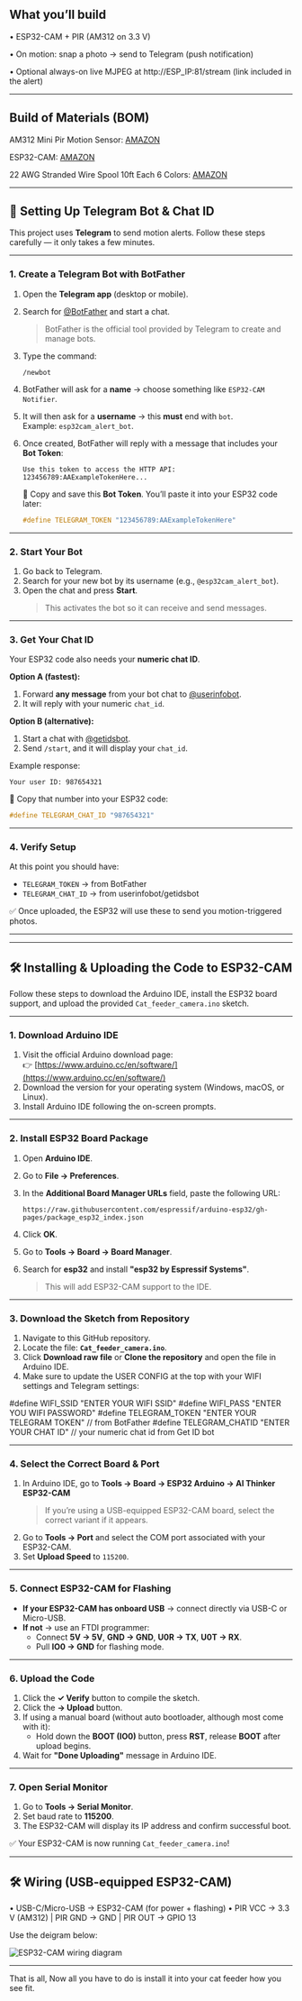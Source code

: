 ## What you’ll build

•	ESP32-CAM + PIR (AM312 on 3.3 V)

•	On motion: snap a photo → send to Telegram (push notification)

•	Optional always-on live MJPEG at http://ESP_IP:81/stream (link included in the alert)

________________________________________
## Build of Materials (BOM)


 AM312 Mini Pir Motion Sensor: [AMAZON](https://www.amazon.com/dp/B0CCF52DVJ?ref=ppx_yo2ov_dt_b_fed_asin_title)

 ESP32-CAM: [AMAZON](https://www.amazon.com/dp/B09TNVYSVJ?ref=ppx_yo2ov_dt_b_fed_asin_title&th=1)

 22 AWG Stranded Wire Spool 10ft Each 6 Colors: [AMAZON](https://www.amazon.com/Fermerry-Stranded-Electric-Tinned-Copper/dp/B089CQHRDT/ref=sr_1_7?crid=2GENFHF7JIZXV&dib=eyJ2IjoiMSJ9.0is0xfeGIMj9TEgcksIBU__3upOqDWw9vCr0v4yDcFRDGgmZIh1RfEGxmx4d443HDgl4IMoyuXUxpHALQKDp-1K0eGIxJ4EH8w8N8Pj-KbJEz-CJDrLwbgz1nGTmPmzijX-vbVDUp6xXD3q_Zj5xjALyq5J4ntEAe6ufCPcrNzUxzSio8D6bPpZ3VuGFt8i7iCednutWgk9cAbfnt5AHHO98HLYrDkQQ9zAiaW1ItYZUKL7NbeLfjSsMLimtzBwbisJn77dJqpmkNJTOFWcrDLIMxpECXdxRrNA4LefZqds.rm7lcU3G7UGXkiRdzdBRH6ZJoUXJM6NbYI6V_V0X__0&dib_tag=se&keywords=electronics%2Bwire&qid=1758568191&sprefix=electroics%2Bwi%2Caps%2C308&sr=8-7&th=1)

________________________________________
## 🔑 Setting Up Telegram Bot & Chat ID

This project uses **Telegram** to send motion alerts. Follow these steps carefully — it only takes a few minutes.

---

### 1. Create a Telegram Bot with BotFather

1. Open the **Telegram app** (desktop or mobile).  
2. Search for [@BotFather](https://t.me/botfather) and start a chat.  
   > BotFather is the official tool provided by Telegram to create and manage bots.  
3. Type the command:

   ```text
   /newbot
   ```

4. BotFather will ask for a **name** → choose something like `ESP32-CAM Notifier`.  
5. It will then ask for a **username** → this **must** end with `bot`.  
   Example: `esp32cam_alert_bot`.  
6. Once created, BotFather will reply with a message that includes your **Bot Token**:

   ```text
   Use this token to access the HTTP API:
   123456789:AAExampleTokenHere...
   ```

   🔑 Copy and save this **Bot Token**. You’ll paste it into your ESP32 code later:

   ```cpp
   #define TELEGRAM_TOKEN "123456789:AAExampleTokenHere"
   ```

---

### 2. Start Your Bot

1. Go back to Telegram.  
2. Search for your new bot by its username (e.g., `@esp32cam_alert_bot`).  
3. Open the chat and press **Start**.  
   > This activates the bot so it can receive and send messages.

---

### 3. Get Your Chat ID

Your ESP32 code also needs your **numeric chat ID**.

**Option A (fastest):**
1. Forward **any message** from your bot chat to [@userinfobot](https://t.me/userinfobot).  
2. It will reply with your numeric `chat_id`.  

**Option B (alternative):**
1. Start a chat with [@getidsbot](https://t.me/getidsbot).  
2. Send `/start`, and it will display your `chat_id`.  

Example response:

```text
Your user ID: 987654321
```

🔑 Copy that number into your ESP32 code:

```cpp
#define TELEGRAM_CHAT_ID "987654321"
```

---

### 4. Verify Setup

At this point you should have:
- `TELEGRAM_TOKEN` → from BotFather  
- `TELEGRAM_CHAT_ID` → from userinfobot/getidsbot  

✅ Once uploaded, the ESP32 will use these to send you motion-triggered photos.

---
________________________________________

## 🛠️ Installing & Uploading the Code to ESP32-CAM

Follow these steps to download the Arduino IDE, install the ESP32 board support, and upload the provided `Cat_feeder_camera.ino` sketch.

---

### 1. Download Arduino IDE

1. Visit the official Arduino download page:  
   👉 [https://www.arduino.cc/en/software/](https://www.arduino.cc/en/software/)  
2. Download the version for your operating system (Windows, macOS, or Linux).  
3. Install Arduino IDE following the on-screen prompts.

---

### 2. Install ESP32 Board Package

1. Open **Arduino IDE**.  
2. Go to **File → Preferences**.  
3. In the **Additional Board Manager URLs** field, paste the following URL:

   ```
   https://raw.githubusercontent.com/espressif/arduino-esp32/gh-pages/package_esp32_index.json
   ```

4. Click **OK**.  
5. Go to **Tools → Board → Board Manager**.  
6. Search for **esp32** and install **"esp32 by Espressif Systems"**.  
   > This will add ESP32-CAM support to the IDE.

---

### 3. Download the Sketch from Repository

1. Navigate to this GitHub repository.  
2. Locate the file: **`Cat_feeder_camera.ino`**.  
3. Click **Download raw file** or **Clone the repository** and open the file in Arduino IDE.
4. Make sure to update the USER CONFIG at the top with your WIFI settings and Telegram settings:

#define WIFI_SSID       "ENTER YOUR WIFI SSID"
#define WIFI_PASS       "ENTER YOU WIFI PASSWORD"
#define TELEGRAM_TOKEN  "ENTER YOUR TELEGRAM TOKEN"   // from BotFather
#define TELEGRAM_CHATID "ENTER YOUR CHAT ID"             // your numeric chat id from Get ID bot  

---

### 4. Select the Correct Board & Port

1. In Arduino IDE, go to **Tools → Board → ESP32 Arduino → AI Thinker ESP32-CAM**  
   > If you’re using a USB-equipped ESP32-CAM board, select the correct variant if it appears.  
2. Go to **Tools → Port** and select the COM port associated with your ESP32-CAM.  
3. Set **Upload Speed** to `115200`.

---

### 5. Connect ESP32-CAM for Flashing

- **If your ESP32-CAM has onboard USB** → connect directly via USB-C or Micro-USB.  
- **If not** → use an FTDI programmer:  
  - Connect **5V → 5V**, **GND → GND**, **U0R → TX**, **U0T → RX**.  
  - Pull **IO0 → GND** for flashing mode.  

---

### 6. Upload the Code

1. Click the **✓ Verify** button to compile the sketch.  
2. Click the **→ Upload** button.  
3. If using a manual board (without auto bootloader, although most come with it):  
   - Hold down the **BOOT (IO0)** button, press **RST**, release **BOOT** after upload begins.  
4. Wait for **"Done Uploading"** message in Arduino IDE.

---

### 7. Open Serial Monitor

1. Go to **Tools → Serial Monitor**.  
2. Set baud rate to **115200**.  
3. The ESP32-CAM will display its IP address and confirm successful boot.

✅ Your ESP32-CAM is now running `Cat_feeder_camera.ino`!

   
________________________________________
## 🛠️ Wiring (USB-equipped ESP32-CAM)
•	USB-C/Micro-USB → ESP32-CAM (for power + flashing)
•	PIR VCC → 3.3 V (AM312) | PIR GND → GND | PIR OUT → GPIO 13

Use the deigram below:

![ESP32-CAM wiring diagram](Diagram.jpg)

________________________________________

That is all, Now all you have to do is install it into your cat feeder how you see fit. 


